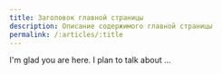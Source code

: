 ```yaml
---
title: Заголовок главной страницы
description: Описание содержимого главной страницы
permalink: /:articles/:title
---
```


I'm glad you are here. I plan to talk about ...
